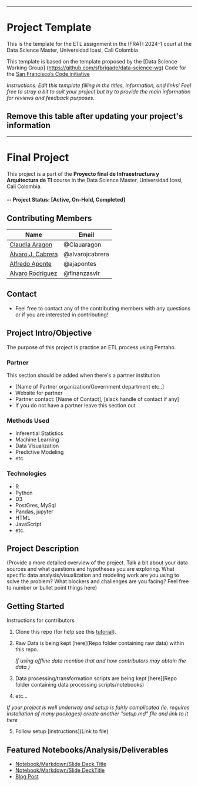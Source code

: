 ____________________________________________________________________________________


# Project Template
This is the template for the ETL assignment in the IFRATI 2024-1 court at the Data Science Master, Universidad Icesi, Cali Colombia

This template is based on the template proposed by the [Data Science Working Group] (https://github.com/sfbrigade/data-science-wg) Code for the [San Francisco’s Code initiative](https://github.com/sfbrigade/data-science-wg) 

*Instructions: Edit this template filling in the titles, information, and links! Feel free to stray a bit to suit your project but try to provide the main information for reviews and feedback purposes.*
## Remove this table after updating your project's information
____________________________________________________________________________________

# Final Project
This project is a part of the  **Proyecto final de Infraestructura y Arquitectura de TI** course in the Data Science Master, Universidad Icesi, Cali Colombia. 

#### -- Project Status: [Active, On-Hold, Completed]

## Contributing Members

|Name     |  Email   | 
|---------|-----------------|
|[Claudia Aragon](https://github.com/Clauaragon)| @Clauaragon       |
|[Álvaro J. Cabrera](https://github.com/alvarojcabrera)| @alvarojcabrera   |
|[Alfredo Aponte](https://github.com/ajapontes) |     @ajapontes    |
|[Alvaro Rodriguez](https://github.com/finanzasvlr) |     @finanzasvlr    |


## Contact
* Feel free to contact any of the contributing members with any questions or if you are interested in contributing!


## Project Intro/Objective
The purpose of this project is practice an ETL process using Pentaho.

### Partner
This section should be added when there's a partner institution 
* [Name of Partner organization/Government department etc..]
* Website for partner
* Partner contact: [Name of Contact], [slack handle of contact if any]
* If you do not have a partner leave this section out

### Methods Used
* Inferential Statistics
* Machine Learning
* Data Visualization
* Predictive Modeling
* etc.

### Technologies
* R 
* Python
* D3
* PostGres, MySql
* Pandas, jupyter
* HTML
* JavaScript
* etc. 

## Project Description
(Provide a more detailed overview of the project.  Talk a bit about your data sources and what questions and hypotheses you are exploring. What specific data analysis/visualization and modeling work are you using to solve the problem? What blockers and challenges are you facing?  Feel free to number or bullet point things here)

## Getting Started
Instructions for contributors
1. Clone this repo (for help see this [tutorial](https://help.github.com/articles/cloning-a-repository/)).
2. Raw Data is being kept [here](Repo folder containing raw data) within this repo.

    *If using offline data mention that and how contributors may obtain the data )*
    
3. Data processing/transformation scripts are being kept [here](Repo folder containing data processing scripts/notebooks)
4. etc...

*If your project is well underway and setup is fairly complicated (ie. requires installation of many packages) create another "setup.md" file and link to it here*  

5. Follow setup [instructions](Link to file)

## Featured Notebooks/Analysis/Deliverables
* [Notebook/Markdown/Slide Deck Title](link)
* [Notebook/Markdown/Slide DeckTitle](link)
* [Blog Post](link)


